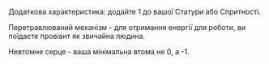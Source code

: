 Додаткова характеристика: додайте 1 до вашої Статури або Спритності.

Перетравлюваний механізм - для отримання енергії для роботи, ви поїдаєте провіант як звичайна людина. 

Невтомне серце - ваша мінімальна втома не 0, а -1.

